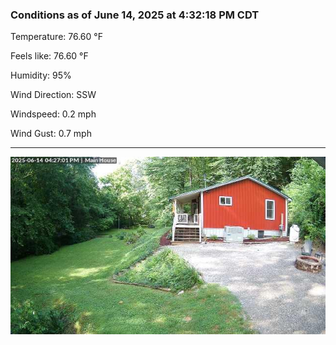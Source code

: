 ### Conditions as of June 14, 2025 at 4:32:18 PM CDT 

Temperature: 76.60 &deg;F

Feels like: 76.60 &deg;F

Humidity: 95%

Wind Direction: SSW

Windspeed: 0.2 mph

Wind Gust: 0.7 mph

---

<img src="./images/latest.jpeg"/>

